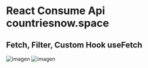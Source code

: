 # React Consume Api countriesnow.space
## Fetch, Filter, Custom Hook useFetch

![imagen](https://user-images.githubusercontent.com/52834318/177049365-804bd525-d955-48c5-9294-30bb026b0c0e.png)
![imagen](https://user-images.githubusercontent.com/52834318/177049371-ac3d2629-f154-48f5-8e52-b502118d303b.png)
